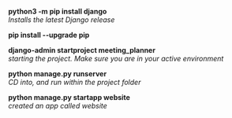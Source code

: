 **python3 -m pip install django** <br>
_Installs the latest Django release_

**pip install --upgrade pip** <br>

**django-admin startproject meeting_planner** <br>
_starting the project. Make sure you are in your active environment_

**python manage.py runserver** <br>
_CD into, and run within the project folder_

**python manage.py startapp website <br>**
_created an app called website_
